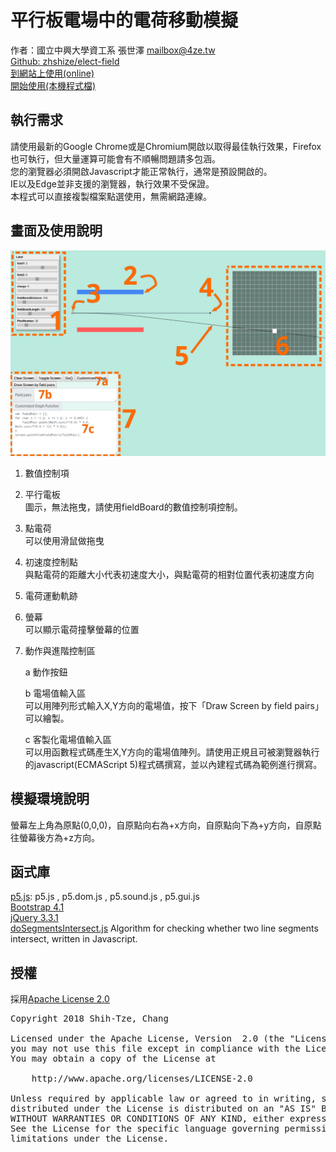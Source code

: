 # 平行板電場中的電荷移動模擬

作者：國立中興大學資工系 張世澤 [mailbox@4ze.tw](mailto:mailbox@4ze.tw)    
[Github: zhshize/elect-field](https://github.com/zhshize/elect-field)     
[到網站上使用(online)](https://showcase.4ze.tw/elect-field/src/index.html)     
[開始使用(本機程式檔)](src/index.html)

## 執行需求

請使用最新的Google Chrome或是Chromium開啟以取得最佳執行效果，Firefox也可執行，但大量運算可能會有不順暢問題請多包涵。  
您的瀏覽器必須開啟Javascript才能正常執行，通常是預設開啟的。  
IE以及Edge並非支援的瀏覽器，執行效果不受保證。  
本程式可以直接複製檔案點選使用，無需網路連線。

## 畫面及使用說明

![](readme/screen1.png)

1.  數值控制項
2.  平行電板  
    圖示，無法拖曳，請使用fieldBoard的數值控制項控制。
3.  點電荷  
    可以使用滑鼠做拖曳
4.  初速度控制點  
    與點電荷的距離大小代表初速度大小，與點電荷的相對位置代表初速度方向
5.  電荷運動軌跡
6.  螢幕  
    可以顯示電荷撞擊螢幕的位置
7.  動作與進階控制區  

    a  動作按鈕
    
    b  電場值輸入區  
    可以用陣列形式輸入X,Y方向的電場值，按下「Draw Screen by field pairs」可以繪製。
        
    c  客製化電場值輸入區  
    可以用函數程式碼產生X,Y方向的電場值陣列。請使用正規且可被瀏覽器執行的javascript(ECMAScript 5)程式碼撰寫，並以內建程式碼為範例進行撰寫。

## 模擬環境說明

螢幕左上角為原點(0,0,0)，自原點向右為+x方向，自原點向下為+y方向，自原點往螢幕後方為+z方向。

## 函式庫

[p5.js](https://p5js.org/): p5.js , p5.dom.js , p5.sound.js , p5.gui.js  
[Bootstrap 4.1](https://getbootstrap.com/)  
[jQuery 3.3.1](https://jquery.com/)  
[doSegmentsIntersect.js](https://gist.github.com/lengstrom/8499382) Algorithm for checking whether two line segments intersect, written in Javascript.  

## 授權

採用[Apache License 2.0](http://www.apache.org/licenses/LICENSE-2.0)

<pre>Copyright 2018 Shih-Tze, Chang

Licensed under the Apache License, Version  2.0 (the "License");
you may not use this file except in compliance with the License.
You may obtain a copy of the License at

    http://www.apache.org/licenses/LICENSE-2.0

Unless required by applicable law or agreed to in writing, software
distributed under the License is distributed on an "AS IS" BASIS,
WITHOUT WARRANTIES OR CONDITIONS OF ANY KIND, either express or implied.
See the License for the specific language governing permissions and
limitations under the License.
    </pre>